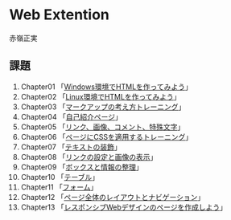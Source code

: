 # Web Extention
赤嶺正実  

## 課題
1. Chapter01 「[Windows環境でHTMLを作ってみよう](chapter01/ch01-firsthtml-win.html)」  
2. Chapter02 「[Linux環境でHTMLを作ってみよう](chapter02/ch02-firsthtml-linux.html)」  
3. Chapter03 「[マークアップの考え方トレーニング](chapter03/ch03-markuptag1.html)」  
4. Chapter04 「[自己紹介ページ](chapter04/ch04-markuptag1.html)」  
5. Chapter05 「[リンク、画像、コメント、特殊文字](chapter05/ch05-markuptag2.html)」  
6. Chapter06 「[ページにCSSを適用するトレーニング](chapter06/index.html)」  
7. Chapter07 「[テキストの装飾](chapter07/ch07-fontsytle.html)」  
8. Chapter08 「[リンクの設定と画像の表示](chapter08/ch08-linkimg.html)」  
9. Chapter09 「[ボックスと情報の整理](chapter09/ch09-boxcss.html)」  
10. Chapter10 「[テーブル](chapter10/ch10-table.html)」  
11. Chapter11 「[フォーム](chapter11/ch11-form.html)」  
12. Chapter12 「[ページ全体のレイアウトとナビゲーション](chapter12/index.html)」  
12. Chapter13 「[レスポンシブWebデザインのページを作成しよう](chapter13/index.html)」  
